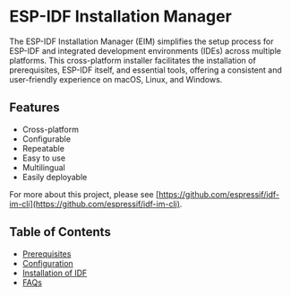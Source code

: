 # ESP-IDF Installation Manager

The ESP-IDF Installation Manager (EIM) simplifies the setup process for ESP-IDF and integrated development environments (IDEs) across multiple platforms. This cross-platform installer facilitates the installation of prerequisites, ESP-IDF itself, and essential tools, offering a consistent and user-friendly experience on macOS, Linux, and Windows.

## Features

- Cross-platform
- Configurable
- Repeatable
- Easy to use
- Multilingual
- Easily deployable

For more about this project, please see [https://github.com/espressif/idf-im-cli](https://github.com/espressif/idf-im-cli).

## Table of Contents

- [Prerequisites](./prerequisites.md)
- [Configuration](./configuration.md)
- [Installation of IDF](./installation.md)
- [FAQs](./faqs.md)
